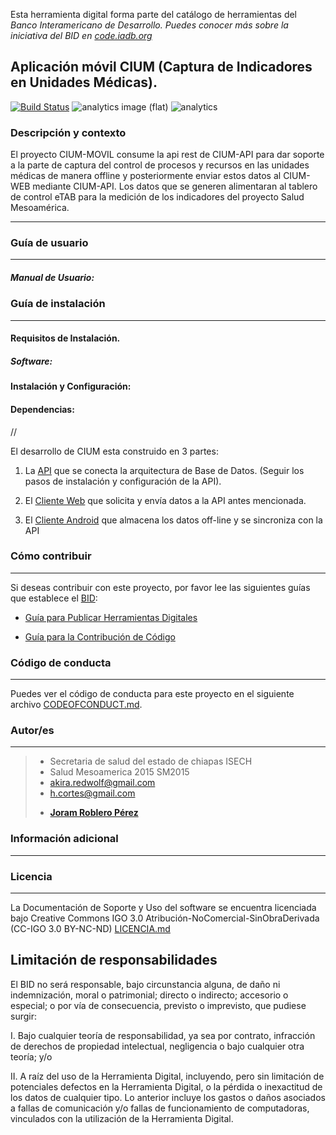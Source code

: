 Esta herramienta digital forma parte del catálogo de herramientas del **Banco Interamericano de Desarrollo*. Puedes conocer más sobre la iniciativa del BID en [code.iadb.org](code.iadb.org)*

  

##  Aplicación móvil CIUM (Captura de Indicadores en Unidades Médicas).

  
[![Build Status](https://travis-ci.org/joramdeveloper/CIUM-MOVIL.svg?branch=master)](https://travis-ci.org/joramdeveloper/CIUM-MOVIL)
![analytics image (flat)](https://raw.githubusercontent.com/vitr/google-analytics-beacon/master/static/badge-flat.gif)
![analytics](https://www.google-analytics.com/collect?v=1&cid=555&t=pageview&ec=repo&ea=open&dp=/CIUM-MOVIL/readme&dt=&tid=UA-4677001-16)

### Descripción y contexto

  
El proyecto CIUM-MOVIL consume la api rest de CIUM-API para dar soporte a la parte de captura del control de procesos y recursos en las unidades médicas de manera offline y posteriormente enviar estos datos al CIUM-WEB mediante CIUM-API. Los datos que se generen alimentaran al tablero de control eTAB para la medición de los indicadores del proyecto Salud Mesoamérica.

---
### Guía de usuario
---
##### Manual de Usuario:
 
 
### Guía de instalación

---

#### Requisitos de Instalación.


##### Software:

 
  

#### Instalación y Configuración:
 

 

#### Dependencias:

// 

El desarrollo de CIUM esta construido en 3 partes:

1.  La [API](https://github.com/checherman/CIUM-API) que se conecta la arquitectura de Base de Datos. (Seguir los pasos de instalación y configuración de la API).

2. El [Cliente Web](https://github.com/checherman/CIUM-WEB) que solicita y envía datos a la API antes mencionada.

3. El [Cliente Android](https://github.com/joramdeveloper/CIUM-MOVIL) que almacena los datos off-line y se sincroniza con la API

    

### Cómo contribuir

  

---

Si deseas contribuir con este proyecto, por favor lee las siguientes guías que establece el [BID](https://www.iadb.org/es  "BID"):

*  [Guía para Publicar Herramientas Digitales](https://el-bid.github.io/guia-de-publicacion/  "Guía para Publicar")

*  [Guía para la Contribución de Código](https://github.com/EL-BID/Plantilla-de-repositorio/blob/master/CONTRIBUTING.md  "Guía de Contribución de Código")

  

### Código de conducta

---

Puedes ver el código de conducta para este proyecto en el siguiente archivo [CODEOFCONDUCT.md](https://github.com/EL-BID/Supervision-SISBEN-ML/blob/master/CODEOFCONDUCT.md).

  

### Autor/es
  

---
> - Secretaria de salud del estado de chiapas ISECH
> - Salud Mesoamerica 2015 SM2015
> - akira.redwolf@gmail.com 
> - h.cortes@gmail.com 
> * **[Joram Roblero Pérez](https://github.com/joramdeveloper "Github")**


  

### Información adicional

---

 
  

### Licencia
---

La Documentación de Soporte y Uso del software se encuentra licenciada bajo Creative Commons IGO 3.0 Atribución-NoComercial-SinObraDerivada (CC-IGO 3.0 BY-NC-ND) [LICENCIA.md](https://github.com/joramdeveloper/CIUM-MOVIL/blob/master/LICENSE.md)

  

## Limitación de responsabilidades

  

El BID no será responsable, bajo circunstancia alguna, de daño ni indemnización, moral o patrimonial; directo o indirecto; accesorio o especial; o por vía de consecuencia, previsto o imprevisto, que pudiese surgir:

I. Bajo cualquier teoría de responsabilidad, ya sea por contrato, infracción de derechos de propiedad intelectual, negligencia o bajo cualquier otra teoría; y/o

II. A raíz del uso de la Herramienta Digital, incluyendo, pero sin limitación de potenciales defectos en la Herramienta Digital, o la pérdida o inexactitud de los datos de cualquier tipo. Lo anterior incluye los gastos o daños asociados a fallas de comunicación y/o fallas de funcionamiento de computadoras, vinculados con la utilización de la Herramienta Digital.

